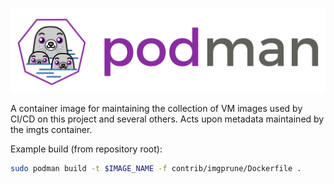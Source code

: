 ![PODMAN logo](../../logo/podman-logo-source.svg)

A container image for maintaining the collection of
VM images used by CI/CD on this project and several others.
Acts upon metadata maintained by the imgts container.

Example build (from repository root):

```bash
sudo podman build -t $IMAGE_NAME -f contrib/imgprune/Dockerfile .
```
